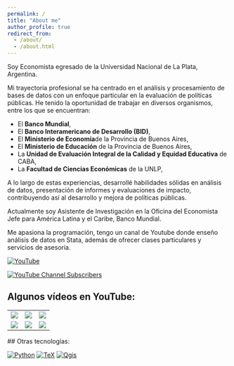 ```yaml
---
permalink: /
title: "About me"
author_profile: true
redirect_from: 
  - /about/
  - /about.html
---
```


Soy Economista egresado de la Universidad Nacional de La Plata, Argentina.

Mi trayectoria profesional se ha centrado en el análisis y procesamiento de bases de datos con un enfoque particular en la evaluación de políticas públicas.
He tenido la oportunidad de trabajar en diversos organismos, entre los que se encuentran: 
- El **Banco Mundial**,
- El **Banco Interamericano de Desarrollo (BID)**,
- El **Ministerio de Economía**de la Provincia de Buenos Aires,
- El **Ministerio de Educación** de la Provincia de Buenos Aires,
- La **Unidad de Evaluación Integral de la Calidad y Equidad Educativa** de CABA,
- La **Facultad de Ciencias Económicas** de la UNLP,

A lo largo de estas experiencias, desarrollé habilidades sólidas en análisis de datos, presentación de informes y evaluaciones de impacto, contribuyendo así al desarrollo y mejora de políticas públicas.

Actualmente soy Asistente de Investigación en la Oficina del Economista Jefe para América Latina y el Caribe, Banco Mundial.

Me apasiona la programación, tengo un canal de Youtube donde enseño análisis de datos en Stata, además de ofrecer clases particulares y servicios de asesoría.

[![YouTube](https://img.shields.io/badge/YouTube-Stateando-FF0000?style=for-the-badge&logo=youtube&logoColor=white&labelColor=101010)](https://youtube.com/@stateando)

[![YouTube Channel Subscribers](https://img.shields.io/youtube/channel/subscribers/UC-jqicSCWen_FCATDcFVORQ)](https://www.youtube.com/channel/UC-jqicSCWen_FCATDcFVORQ)

## Algunos vídeos en YouTube:

<table style="width:100%">
<tr>
<td>
<a href="https://youtu.be/Z2XGFCowcDM">
<img src="http://i3.ytimg.com/vi/Z2XGFCowcDM/maxresdefault.jpg">
</a>
</td>
<td>
<a href="https://youtu.be/AS2omqYhkR0">
<img src="http://i3.ytimg.com/vi/AS2omqYhkR0/maxresdefault.jpg">
</a>
</td>
<td>
<a href="https://youtu.be/HNJjLIEQ1g0">
<img src="http://i3.ytimg.com/vi/HNJjLIEQ1g0/maxresdefault.jpg">
</a>
</td>
</tr>
<tr>
<td>
<a href="https://youtu.be/e7ABd5t7kRI">
<img src="http://i3.ytimg.com/vi/e7ABd5t7kRI/maxresdefault.jpg">
</a>
</td>
<td>
<a href="https://youtu.be/NgM3adJrjKo">
<img src="http://i3.ytimg.com/vi/NgM3adJrjKo/maxresdefault.jpg">
</a>
</td>
<td>
<a href="https://youtu.be/vbcGwqUCIFE">
<img src="http://i3.ytimg.com/vi/vbcGwqUCIFE/maxresdefault.jpg">
</a>
</td>
</tr>

</table>
## Otras tecnologías:

[![Python](https://img.shields.io/badge/Python-blue?style=for-the-badge&logo=python&logoColor=white&labelColor=101010)]()
[![TeX](https://img.shields.io/badge/Tex-purple?style=for-the-badge&logo=Tex&logoColor=white&labelColor=101010)]()
[![Qgis](https://img.shields.io/badge/Qgis-green?style=for-the-badge&logo=Tex&logoColor=white&labelColor=101010)]()

